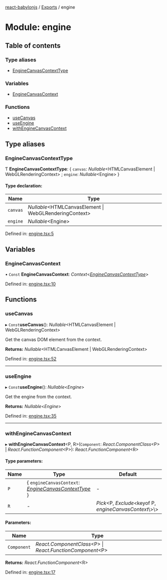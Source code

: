 [react-babylonjs](../README.md) / [Exports](../modules.md) / engine

# Module: engine

## Table of contents

### Type aliases

- [EngineCanvasContextType](engine.md#enginecanvascontexttype)

### Variables

- [EngineCanvasContext](engine.md#enginecanvascontext)

### Functions

- [useCanvas](engine.md#usecanvas)
- [useEngine](engine.md#useengine)
- [withEngineCanvasContext](engine.md#withenginecanvascontext)

## Type aliases

### EngineCanvasContextType

Ƭ **EngineCanvasContextType**: { `canvas`: _Nullable_<HTMLCanvasElement \| WebGLRenderingContext\> ; `engine`: _Nullable_<Engine\> }

#### Type declaration:

| Name     | Type                                                    |
| -------- | ------------------------------------------------------- |
| `canvas` | _Nullable_<HTMLCanvasElement \| WebGLRenderingContext\> |
| `engine` | _Nullable_<Engine\>                                     |

Defined in: [engine.tsx:5](https://github.com/brianzinn/react-babylonjs/blob/eba7b00/src/hooks/engine.tsx#L5)

## Variables

### EngineCanvasContext

• `Const` **EngineCanvasContext**: _Context_<[_EngineCanvasContextType_](engine.md#enginecanvascontexttype)\>

Defined in: [engine.tsx:10](https://github.com/brianzinn/react-babylonjs/blob/eba7b00/src/hooks/engine.tsx#L10)

## Functions

### useCanvas

▸ `Const`**useCanvas**(): _Nullable_<HTMLCanvasElement \| WebGLRenderingContext\>

Get the canvas DOM element from the context.

**Returns:** _Nullable_<HTMLCanvasElement \| WebGLRenderingContext\>

Defined in: [engine.tsx:52](https://github.com/brianzinn/react-babylonjs/blob/eba7b00/src/hooks/engine.tsx#L52)

---

### useEngine

▸ `Const`**useEngine**(): _Nullable_<_Engine_\>

Get the engine from the context.

**Returns:** _Nullable_<_Engine_\>

Defined in: [engine.tsx:35](https://github.com/brianzinn/react-babylonjs/blob/eba7b00/src/hooks/engine.tsx#L35)

---

### withEngineCanvasContext

▸ **withEngineCanvasContext**<P, R\>(`Component`: _React.ComponentClass_<P\> \| _React.FunctionComponent_<P\>): _React.FunctionComponent_<R\>

#### Type parameters:

| Name | Type                                                                                      | Default                                                  |
| ---- | ----------------------------------------------------------------------------------------- | -------------------------------------------------------- |
| `P`  | { `engineCanvasContext`: [_EngineCanvasContextType_](engine.md#enginecanvascontexttype) } | -                                                        |
| `R`  | -                                                                                         | _Pick_<P, _Exclude_<keyof P, _engineCanvasContext_\\>\\> |

#### Parameters:

| Name        | Type                                                        |
| ----------- | ----------------------------------------------------------- |
| `Component` | _React.ComponentClass_<P\> \| _React.FunctionComponent_<P\> |

**Returns:** _React.FunctionComponent_<R\>

Defined in: [engine.tsx:17](https://github.com/brianzinn/react-babylonjs/blob/eba7b00/src/hooks/engine.tsx#L17)
